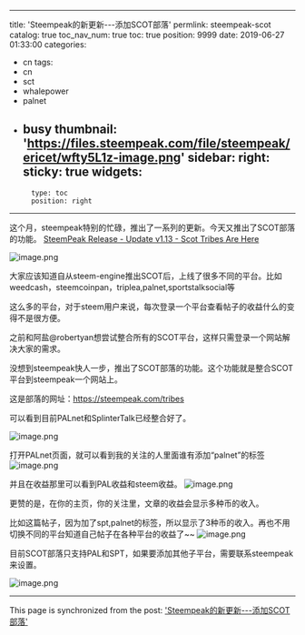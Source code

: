 
---
title: 'Steempeak的新更新---添加SCOT部落'
permlink: steempeak-scot
catalog: true
toc_nav_num: true
toc: true
position: 9999
date: 2019-06-27 01:33:00
categories:
- cn
tags:
- cn
- sct
- whalepower
- palnet
- busy
thumbnail: 'https://files.steempeak.com/file/steempeak/ericet/wfty5L1z-image.png'
sidebar:
    right:
        sticky: true
widgets:
    -
        type: toc
        position: right
---


这个月，steempeak特别的忙碌，推出了一系列的更新。今天又推出了SCOT部落的功能。
[SteemPeak Release - Update v1.13 - Scot Tribes Are Here](https://steempeak.com/steempeak/@steempeak/steempeak-v1-13-scot-tribes-are-here)

![image.png](https://files.steempeak.com/file/steempeak/ericet/wfty5L1z-image.png)


大家应该知道自从steem-engine推出SCOT后，上线了很多不同的平台。比如weedcash，steemcoinpan，triplea,palnet,sportstalksocial等

这么多的平台，对于steem用户来说，每次登录一个平台查看帖子的收益什么的变得不是很方便。

之前和阿盐@robertyan想尝试整合所有的SCOT平台，这样只需登录一个网站解决大家的需求。

没想到steempeak快人一步，推出了SCOT部落的功能。这个功能就是整合SCOT平台到steempeak一个网站上。

这是部落的网址：https://steempeak.com/tribes

可以看到目前PALnet和SplinterTalk已经整合好了。

![image.png](https://files.steempeak.com/file/steempeak/ericet/MzmQHXgH-image.png)

打开PALnet页面，就可以看到我的关注的人里面谁有添加“palnet”的标签
![image.png](https://files.steempeak.com/file/steempeak/ericet/rNHkTIOJ-image.png)

并且在收益那里可以看到PAL收益和steem收益。
![image.png](https://files.steempeak.com/file/steempeak/ericet/y12VWYZS-image.png)

更赞的是，在你的主页，你的关注里，文章的收益会显示多种币的收入。

比如这篇帖子，因为加了spt,palnet的标签，所以显示了3种币的收入。再也不用切换不同的平台知道自己帖子在各种平台的收益了~~
![image.png](https://files.steempeak.com/file/steempeak/ericet/OXzzJlFY-image.png)

目前SCOT部落只支持PAL和SPT，如果要添加其他子平台，需要联系steempeak来设置。

![image.png](https://files.steempeak.com/file/steempeak/ericet/sAF4vIhg-image.png)


- - -

This page is synchronized from the post: ['Steempeak的新更新---添加SCOT部落'](https://steemit.com/@ericet/steempeak-scot)
